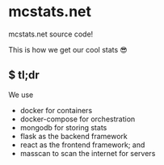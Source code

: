 # mcstats.net

mcstats.net source code!

This is how we get our cool stats 😎

## $ tl;dr

We use 
- docker for containers
- docker-compose for orchestration
- mongodb for storing stats
- flask as the backend framework
- react as the frontend framework; and
- masscan to scan the internet for servers
